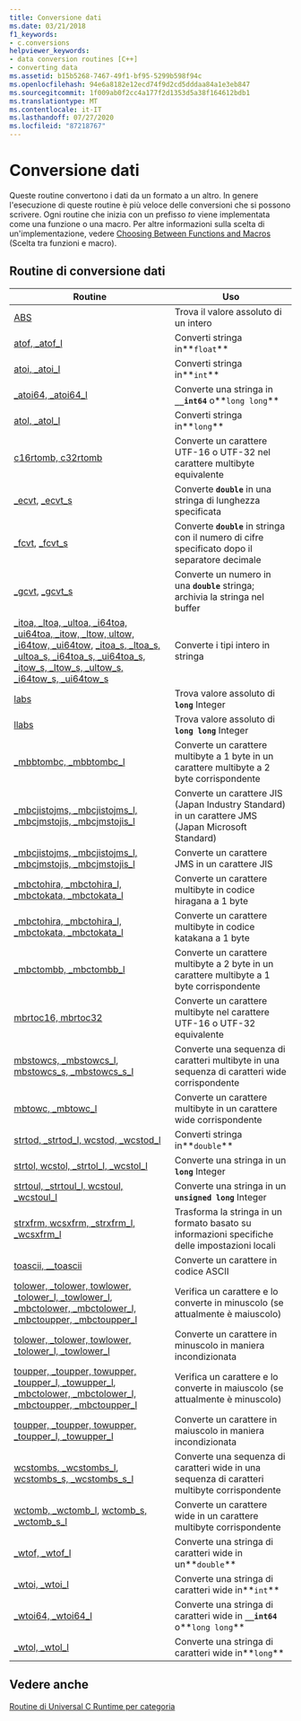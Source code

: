 ```yaml
---
title: Conversione dati
ms.date: 03/21/2018
f1_keywords:
- c.conversions
helpviewer_keywords:
- data conversion routines [C++]
- converting data
ms.assetid: b15b5268-7467-49f1-bf95-5299b598f94c
ms.openlocfilehash: 94e6a8182e12ecd74f9d2cd5dddaa84a1e3eb847
ms.sourcegitcommit: 1f009ab0f2cc4a177f2d1353d5a38f164612bdb1
ms.translationtype: MT
ms.contentlocale: it-IT
ms.lasthandoff: 07/27/2020
ms.locfileid: "87218767"
---
```

# <a name="data-conversion"></a>Conversione dati

Queste routine convertono i dati da un formato a un altro. In genere l'esecuzione di queste routine è più veloce delle conversioni che si possono scrivere. Ogni routine che inizia con un prefisso *to* viene implementata come una funzione o una macro. Per altre informazioni sulla scelta di un'implementazione, vedere [Choosing Between Functions and Macros](../c-runtime-library/recommendations-for-choosing-between-functions-and-macros.md) (Scelta tra funzioni e macro).

## <a name="data-conversion-routines"></a>Routine di conversione dati

|Routine|Uso|
|-------------|---------|
|[ABS](../c-runtime-library/reference/abs-labs-llabs-abs64.md)|Trova il valore assoluto di un intero|
|[atof, _atof_l](../c-runtime-library/reference/atof-atof-l-wtof-wtof-l.md)|Converti stringa in**`float`**|
|[atoi, _atoi_l](../c-runtime-library/reference/atoi-atoi-l-wtoi-wtoi-l.md)|Converti stringa in**`int`**|
|[_atoi64, _atoi64_l](../c-runtime-library/reference/atoi64-atoi64-l-wtoi64-wtoi64-l.md)|Converte una stringa in **`__int64`** o**`long long`**|
|[atol, _atol_l](../c-runtime-library/reference/atol-atol-l-wtol-wtol-l.md)|Converti stringa in**`long`**|
|[c16rtomb, c32rtomb](../c-runtime-library/reference/c16rtomb-c32rtomb1.md)|Converte un carattere UTF-16 o UTF-32 nel carattere multibyte equivalente|
|[_ecvt](../c-runtime-library/reference/ecvt.md), [_ecvt_s](../c-runtime-library/reference/ecvt-s.md)|Converte **`double`** in una stringa di lunghezza specificata|
|[_fcvt](../c-runtime-library/reference/fcvt.md), [_fcvt_s](../c-runtime-library/reference/fcvt-s.md)|Converte **`double`** in stringa con il numero di cifre specificato dopo il separatore decimale|
|[_gcvt](../c-runtime-library/reference/gcvt.md), [_gcvt_s](../c-runtime-library/reference/gcvt-s.md)|Converte un numero in una **`double`** stringa; archivia la stringa nel buffer|
|[_itoa, _ltoa, _ultoa, _i64toa, _ui64toa, _itow, _ltow, ultow, _i64tow, _ui64tow](../c-runtime-library/reference/itoa-itow.md), [_itoa_s, _ltoa_s, _ultoa_s, _i64toa_s, _ui64toa_s, _itow_s, _ltow_s, _ultow_s, _i64tow_s, _ui64tow_s](../c-runtime-library/reference/itoa-s-itow-s.md)|Converte i tipi intero in stringa|
|[labs](../c-runtime-library/reference/abs-labs-llabs-abs64.md)|Trova valore assoluto di **`long`** Integer|
|[llabs](../c-runtime-library/reference/abs-labs-llabs-abs64.md)|Trova valore assoluto di **`long long`** Integer|
|[_mbbtombc, _mbbtombc_l](../c-runtime-library/reference/mbbtombc-mbbtombc-l.md)|Converte un carattere multibyte a 1 byte in un carattere multibyte a 2 byte corrispondente|
|[_mbcjistojms, _mbcjistojms_l, _mbcjmstojis, _mbcjmstojis_l](../c-runtime-library/reference/mbcjistojms-mbcjistojms-l-mbcjmstojis-mbcjmstojis-l.md)|Converte un carattere JIS (Japan Industry Standard) in un carattere JMS (Japan Microsoft Standard)|
|[_mbcjistojms, _mbcjistojms_l, _mbcjmstojis, _mbcjmstojis_l](../c-runtime-library/reference/mbcjistojms-mbcjistojms-l-mbcjmstojis-mbcjmstojis-l.md)|Converte un carattere JMS in un carattere JIS|
|[_mbctohira, _mbctohira_l, _mbctokata, _mbctokata_l](../c-runtime-library/reference/mbctohira-mbctohira-l-mbctokata-mbctokata-l.md)|Converte un carattere multibyte in codice hiragana a 1 byte|
|[_mbctohira, _mbctohira_l, _mbctokata, _mbctokata_l](../c-runtime-library/reference/mbctohira-mbctohira-l-mbctokata-mbctokata-l.md)|Converte un carattere multibyte in codice katakana a 1 byte|
|[_mbctombb, _mbctombb_l](../c-runtime-library/reference/mbctombb-mbctombb-l.md)|Converte un carattere multibyte a 2 byte in un carattere multibyte a 1 byte corrispondente|
|[mbrtoc16, mbrtoc32](../c-runtime-library/reference/mbrtoc16-mbrtoc323.md)|Converte un carattere multibyte nel carattere UTF-16 o UTF-32 equivalente|
|[mbstowcs, _mbstowcs_l](../c-runtime-library/reference/mbstowcs-mbstowcs-l.md), [mbstowcs_s, _mbstowcs_s_l](../c-runtime-library/reference/mbstowcs-s-mbstowcs-s-l.md)|Converte una sequenza di caratteri multibyte in una sequenza di caratteri wide corrispondente|
|[mbtowc, _mbtowc_l](../c-runtime-library/reference/mbtowc-mbtowc-l.md)|Converte un carattere multibyte in un carattere wide corrispondente|
|[strtod, _strtod_l, wcstod, _wcstod_l](../c-runtime-library/reference/strtod-strtod-l-wcstod-wcstod-l.md)|Converti stringa in**`double`**|
|[strtol, wcstol, _strtol_l, _wcstol_l](../c-runtime-library/reference/strtol-wcstol-strtol-l-wcstol-l.md)|Converte una stringa in un **`long`** Integer|
|[strtoul, _strtoul_l, wcstoul, _wcstoul_l](../c-runtime-library/reference/strtoul-strtoul-l-wcstoul-wcstoul-l.md)|Converte una stringa in un **`unsigned long`** Integer|
|[strxfrm, wcsxfrm, _strxfrm_l, _wcsxfrm_l](../c-runtime-library/reference/strxfrm-wcsxfrm-strxfrm-l-wcsxfrm-l.md)|Trasforma la stringa in un formato basato su informazioni specifiche delle impostazioni locali|
|[toascii, __toascii](../c-runtime-library/reference/toascii-toascii.md)|Converte un carattere in codice ASCII|
|[tolower, _tolower, towlower, _tolower_l, _towlower_l](../c-runtime-library/reference/tolower-tolower-towlower-tolower-l-towlower-l.md), [_mbctolower, _mbctolower_l, _mbctoupper, _mbctoupper_l](../c-runtime-library/reference/mbctolower-mbctolower-l-mbctoupper-mbctoupper-l.md)|Verifica un carattere e lo converte in minuscolo (se attualmente è maiuscolo)|
|[tolower, _tolower, towlower, _tolower_l, _towlower_l](../c-runtime-library/reference/tolower-tolower-towlower-tolower-l-towlower-l.md)|Converte un carattere in minuscolo in maniera incondizionata|
|[toupper, _toupper, towupper, _toupper_l, _towupper_l](../c-runtime-library/reference/toupper-toupper-towupper-toupper-l-towupper-l.md), [_mbctolower, _mbctolower_l, _mbctoupper, _mbctoupper_l](../c-runtime-library/reference/mbctolower-mbctolower-l-mbctoupper-mbctoupper-l.md)|Verifica un carattere e lo converte in maiuscolo (se attualmente è minuscolo)|
|[toupper, _toupper, towupper, _toupper_l, _towupper_l](../c-runtime-library/reference/toupper-toupper-towupper-toupper-l-towupper-l.md)|Converte un carattere in maiuscolo in maniera incondizionata|
|[wcstombs, _wcstombs_l](../c-runtime-library/reference/wcstombs-wcstombs-l.md), [wcstombs_s, _wcstombs_s_l](../c-runtime-library/reference/wcstombs-s-wcstombs-s-l.md)|Converte una sequenza di caratteri wide in una sequenza di caratteri multibyte corrispondente|
|[wctomb, _wctomb_l](../c-runtime-library/reference/wctomb-wctomb-l.md), [wctomb_s, _wctomb_s_l](../c-runtime-library/reference/wctomb-s-wctomb-s-l.md)|Converte un carattere wide in un carattere multibyte corrispondente|
|[_wtof, _wtof_l](../c-runtime-library/reference/atof-atof-l-wtof-wtof-l.md)|Converte una stringa di caratteri wide in un**`double`**|
|[_wtoi, _wtoi_l](../c-runtime-library/reference/atoi-atoi-l-wtoi-wtoi-l.md)|Converte una stringa di caratteri wide in**`int`**|
|[_wtoi64, _wtoi64_l](../c-runtime-library/reference/atoi64-atoi64-l-wtoi64-wtoi64-l.md)|Converte una stringa di caratteri wide in **`__int64`** o**`long long`**|
|[_wtol, _wtol_l](../c-runtime-library/reference/atol-atol-l-wtol-wtol-l.md)|Converte una stringa di caratteri wide in**`long`**|

## <a name="see-also"></a>Vedere anche

[Routine di Universal C Runtime per categoria](../c-runtime-library/run-time-routines-by-category.md)<br/>
